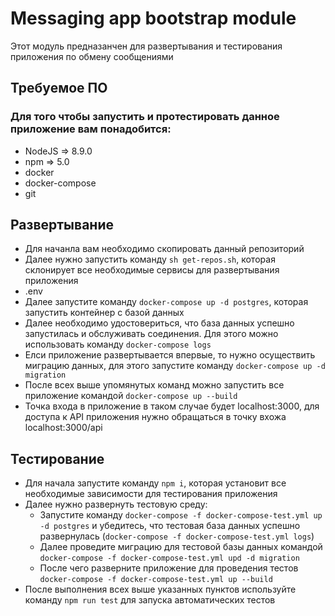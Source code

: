# Messaging app bootstrap module

Этот модуль предназанчен для развертывания и тестирования приложения по обмену сообщениями


## Требуемое ПО
### Для того чтобы запустить и протестировать данное приложение вам понадобится:

* NodeJS => 8.9.0
* npm => 5.0
* docker
* docker-compose
* git

## Развертывание

* Для начанла вам необходимо скопировать данный репозиторий
* Далее нужно запустить команду `sh get-repos.sh`, которая склонирует все необходимые сервисы для развертывания приложения
* .env
* Далее запустите команду `docker-compose up -d postgres`, которая запустить контейнер с базой данных
* Далее необходимо удостовериться, что база данных успешно запустилась и обслуживать соединения. Для этого можно использовать команду `docker-compose logs`
* Елси приложение развертывается впервые, то нужно осуществить миграцию данных, для этого запустите команду `docker-compose up -d migration`
* После всех выше упомянутых команд можно запустить все приложение командой `docker-compose up --build`
* Точка входа в приложение в таком случае будет localhost:3000, для доступа к API приложения нужно обращаться в точку вхожа localhost:3000/api

## Тестирование

* Для начала запустите команду `npm i`, которая установит все необходимые зависимости для тестирования приложения
* Далее нужно развернуть тестовую среду:
    * Запустите команду `docker-compose -f docker-compose-test.yml up -d postgres` и убедитесь, что тестовая база данных успешно развернулась (`docker-compose -f docker-compose-test.yml logs`)
    * Далее проведите миграцию для тестовой базы данных командой `docker-compose -f docker-compose-test.yml upd -d migration`
    * После чего разверните приложение для проведения тестов `docker-compose -f docker-compose-test.yml up --build`
* После выполнения всех выше указанных пунктов используйте команду `npm run test` для запуска автоматических тестов
